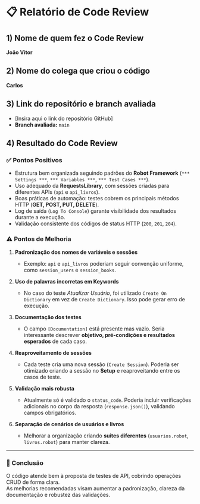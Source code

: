 # 📋 Relatório de Code Review

## 1) Nome de quem fez o Code Review  
**João Vitor**

## 2) Nome do colega que criou o código  
**Carlos**

## 3) Link do repositório e branch avaliada  
- [Insira aqui o link do repositório GitHub]  
- **Branch avaliada:** `main`

## 4) Resultado do Code Review  

### ✅ Pontos Positivos  
- Estrutura bem organizada seguindo padrões do **Robot Framework** (`*** Settings ***`, `*** Variables ***`, `*** Test Cases ***`).  
- Uso adequado da **RequestsLibrary**, com sessões criadas para diferentes APIs (`api` e `api_livros`).  
- Boas práticas de automação: testes cobrem os principais métodos HTTP (**GET, POST, PUT, DELETE**).  
- Log de saída (`Log To Console`) garante visibilidade dos resultados durante a execução.  
- Validação consistente dos códigos de status HTTP (`200`, `201`, `204`).  

### ⚠️ Pontos de Melhoria  
1. **Padronização dos nomes de variáveis e sessões**  
   - Exemplo: `api` e `api_livros` poderiam seguir convenção uniforme, como `session_users` e `session_books`.  

2. **Uso de palavras incorretas em Keywords**  
   - No caso do teste *Atualizar Usuário*, foi utilizado `Create On Dictionary` em vez de `Create Dictionary`. Isso pode gerar erro de execução.  

3. **Documentação dos testes**  
   - O campo `[Documentation]` está presente mas vazio. Seria interessante descrever **objetivo, pré-condições e resultados esperados** de cada caso.  

4. **Reaproveitamento de sessões**  
   - Cada teste cria uma nova sessão (`Create Session`). Poderia ser otimizado criando a sessão no **Setup** e reaproveitando entre os casos de teste.  

5. **Validação mais robusta**  
   - Atualmente só é validado o `status_code`. Poderia incluir verificações adicionais no corpo da resposta (`response.json()`), validando campos obrigatórios.  

6. **Separação de cenários de usuários e livros**  
   - Melhorar a organização criando **suites diferentes** (`usuarios.robot`, `livros.robot`) para manter clareza.  

---

### 📌 Conclusão  
O código atende bem à proposta de testes de API, cobrindo operações CRUD de forma clara.  
As melhorias recomendadas visam aumentar a padronização, clareza da documentação e robustez das validações.
